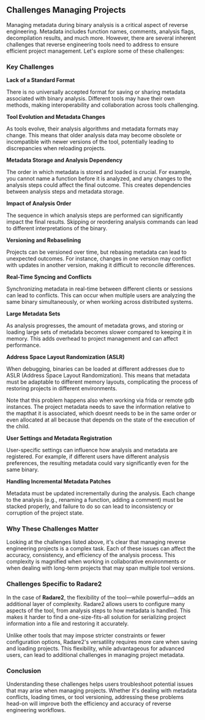 ## Challenges Managing Projects

Managing metadata during binary analysis is a critical aspect of reverse engineering. Metadata includes function names, comments, analysis flags, decompilation results, and much more. However, there are several inherent challenges that reverse engineering tools need to address to ensure efficient project management. Let's explore some of these challenges:

### Key Challenges

**Lack of a Standard Format**

There is no universally accepted format for saving or sharing metadata associated with binary analysis. Different tools may have their own methods, making interoperability and collaboration across tools challenging.

**Tool Evolution and Metadata Changes**

As tools evolve, their analysis algorithms and metadata formats may change. This means that older analysis data may become obsolete or incompatible with newer versions of the tool, potentially leading to discrepancies when reloading projects.

**Metadata Storage and Analysis Dependency**

The order in which metadata is stored and loaded is crucial. For example, you cannot name a function before it is analyzed, and any changes to the analysis steps could affect the final outcome. This creates dependencies between analysis steps and metadata storage.

**Impact of Analysis Order**

The sequence in which analysis steps are performed can significantly impact the final results. Skipping or reordering analysis commands can lead to different interpretations of the binary.

**Versioning and Rebaselining**

Projects can be versioned over time, but rebasing metadata can lead to unexpected outcomes. For instance, changes in one version may conflict with updates in another version, making it difficult to reconcile differences.

**Real-Time Syncing and Conflicts**

Synchronizing metadata in real-time between different clients or sessions can lead to conflicts. This can occur when multiple users are analyzing the same binary simultaneously, or when working across distributed systems.

**Large Metadata Sets**

As analysis progresses, the amount of metadata grows, and storing or loading large sets of metadata becomes slower compared to keeping it in memory. This adds overhead to project management and can affect performance.

**Address Space Layout Randomization (ASLR)**

When debugging, binaries can be loaded at different addresses due to ASLR (Address Space Layout Randomization). This means that metadata must be adaptable to different memory layouts, complicating the process of restoring projects in different environments.

Note that this problem happens also when working via frida or remote gdb instances. The project metadata needs to save the information relative to the mapthat it is associated, which doesnt needs to be in the same order or even allocated at all because that depends on the state of the execution of the child.

**User Settings and Metadata Registration**

User-specific settings can influence how analysis and metadata are registered. For example, if different users have different analysis preferences, the resulting metadata could vary significantly even for the same binary.

**Handling Incremental Metadata Patches**

Metadata must be updated incrementally during the analysis. Each change to the analysis (e.g., renaming a function, adding a comment) must be stacked properly, and failure to do so can lead to inconsistency or corruption of the project state.

### Why These Challenges Matter

Looking at the challenges listed above, it's clear that managing reverse engineering projects is a complex task. Each of these issues can affect the accuracy, consistency, and efficiency of the analysis process. This complexity is magnified when working in collaborative environments or when dealing with long-term projects that may span multiple tool versions.

### Challenges Specific to Radare2

In the case of **Radare2**, the flexibility of the tool—while powerful—adds an additional layer of complexity. Radare2 allows users to configure many aspects of the tool, from analysis steps to how metadata is handled. This makes it harder to find a one-size-fits-all solution for serializing project information into a file and restoring it accurately.

Unlike other tools that may impose stricter constraints or fewer configuration options, Radare2's versatility requires more care when saving and loading projects. This flexibility, while advantageous for advanced users, can lead to additional challenges in managing project metadata.

### Conclusion

Understanding these challenges helps users troubleshoot potential issues that may arise when managing projects. Whether it's dealing with metadata conflicts, loading times, or tool versioning, addressing these problems head-on will improve both the efficiency and accuracy of reverse engineering workflows.
